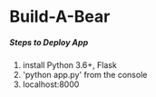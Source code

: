 # Build-A-Bear
##### Steps to Deploy App
1. install Python 3.6+, Flask
2. 'python app.py' from the console
2. localhost:8000
